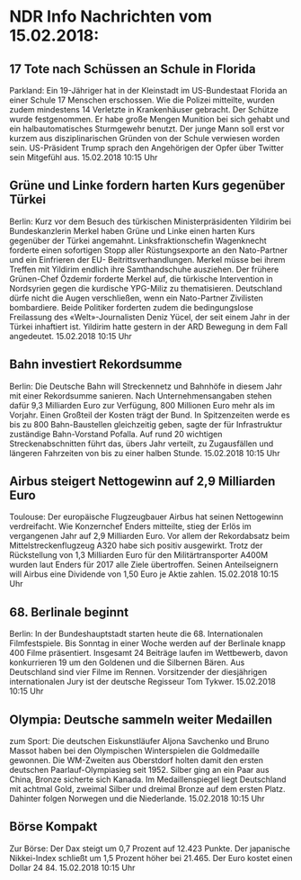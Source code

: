 # NDR Info Nachrichten vom 15.02.2018:


## 17 Tote nach Schüssen an Schule in Florida
Parkland: Ein 19-Jähriger hat in der Kleinstadt im US-Bundestaat Florida an einer Schule 17 Menschen erschossen. Wie die Polizei mitteilte, wurden zudem mindestens 14 Verletzte in Krankenhäuser gebracht. Der Schütze wurde festgenommen. Er habe große Mengen Munition bei sich gehabt und ein halbautomatisches Sturmgewehr benutzt. Der junge Mann soll erst vor kurzem aus disziplinarischen Gründen von der Schule verwiesen worden sein. US-Präsident Trump sprach den Angehörigen der Opfer über Twitter sein Mitgefühl aus. 15.02.2018 10:15 Uhr 

## Grüne und Linke fordern harten Kurs gegenüber Türkei
Berlin: Kurz vor dem Besuch des türkischen Ministerpräsidenten Yildirim bei Bundeskanzlerin Merkel haben Grüne und Linke einen harten Kurs gegenüber der Türkei angemahnt. Linksfraktionschefin Wagenknecht forderte einen sofortigen Stopp aller Rüstungsexporte an den Nato-Partner und ein Einfrieren der EU- Beitrittsverhandlungen. Merkel müsse bei ihrem Treffen mit Yildirim endlich ihre Samthandschuhe ausziehen. Der frühere Grünen-Chef Özdemir forderte Merkel auf, die türkische Intervention in Nordsyrien gegen die kurdische YPG-Miliz zu thematisieren. Deutschland dürfe nicht die Augen verschließen, wenn ein Nato-Partner Zivilisten bombardiere. Beide Politiker forderten zudem die bedingungslose Freilassung des «Welt»-Journalisten Deniz Yücel, der seit einem Jahr in der Türkei inhaftiert ist. Yildirim hatte gestern in der ARD Bewegung in dem Fall angedeutet. 15.02.2018 10:15 Uhr 

## Bahn investiert Rekordsumme
Berlin: Die Deutsche Bahn will Streckennetz und Bahnhöfe in diesem Jahr mit einer Rekordsumme sanieren. Nach Unternehmensangaben stehen dafür 9,3 Milliarden Euro zur Verfügung, 800 Millionen Euro mehr als im Vorjahr. Einen Großteil der Kosten trägt der Bund. In Spitzenzeiten werde es bis zu 800 Bahn-Baustellen gleichzeitig geben, sagte der für Infrastruktur zuständige Bahn-Vorstand Pofalla. Auf rund 20 wichtigen Streckenabschnitten führt das, übers Jahr verteilt, zu Zugausfällen und längeren Fahrzeiten von bis zu einer halben Stunde. 15.02.2018 10:15 Uhr 

## Airbus steigert Nettogewinn auf 2,9 Milliarden Euro
Toulouse: Der europäische Flugzeugbauer Airbus hat seinen Nettogewinn verdreifacht. Wie Konzernchef Enders mitteilte, stieg der Erlös im vergangenen Jahr auf 2,9 Milliarden Euro. Vor allem der Rekordabsatz beim Mittelstreckenflugzeug A320 habe sich positiv ausgewirkt. Trotz der Rückstellung von 1,3 Milliarden Euro für den Militärtransporter A400M wurden laut Enders für 2017 alle Ziele übertroffen. Seinen Anteilseignern will Airbus eine Dividende von 1,50 Euro je Aktie zahlen. 15.02.2018 10:15 Uhr 

## 68. Berlinale beginnt
Berlin: In der Bundeshauptstadt starten heute die 68. Internationalen Filmfestspiele. Bis Sonntag in einer Woche werden auf der Berlinale knapp 400 Filme präsentiert. Insgesamt 24 Beiträge laufen im Wettbewerb, davon konkurrieren 19 um den Goldenen und die Silbernen Bären. Aus Deutschland sind vier Filme im Rennen. Vorsitzender der diesjährigen internationalen Jury ist der deutsche Regisseur Tom Tykwer. 15.02.2018 10:15 Uhr 

## Olympia: Deutsche sammeln weiter Medaillen
zum Sport: Die deutschen Eiskunstläufer Aljona Savchenko und Bruno Massot haben bei den Olympischen Winterspielen die Goldmedaille gewonnen. Die WM-Zweiten aus Oberstdorf holten damit den ersten deutschen Paarlauf-Olympiasieg seit 1952. Silber ging an ein Paar aus China, Bronze sicherte sich Kanada. Im Medaillenspiegel liegt Deutschland mit achtmal Gold, zweimal Silber und dreimal Bronze auf dem ersten Platz. Dahinter folgen Norwegen und die Niederlande. 15.02.2018 10:15 Uhr 

## Börse Kompakt
Zur Börse: Der Dax steigt um 0,7 Prozent auf 12.423  Punkte. Der japanische Nikkei-Index schließt um 1,5 Prozent höher bei 21.465. Der Euro kostet einen Dollar 24 84. 15.02.2018 10:15 Uhr 
